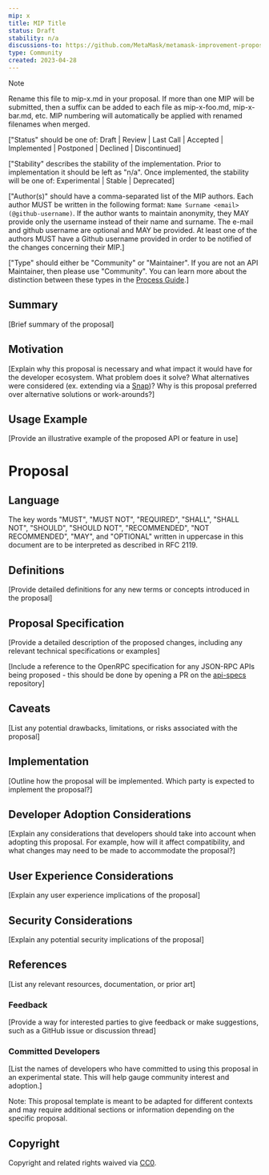 ```yaml
---
mip: x
title: MIP Title
status: Draft
stability: n/a
discussions-to: https://github.com/MetaMask/metamask-improvement-proposals/discussions
type: Community
created: 2023-04-28
---
```

> [!NOTE] 
> Rename this file to mip-x.md in your proposal. If more than one MIP will be submitted, then a suffix can be added to each file as mip-x-foo.md, mip-x-bar.md, etc. MIP numbering will automatically be applied with renamed filenames when merged.

["Status" should be one of: Draft | Review | Last Call | Accepted | Implemented | Postponed | Declined | Discontinued]

["Stability" describes the stability of the implementation. Prior to implementation it should be left as "n/a". Once implemented, the stability will be one of: Experimental | Stable | Deprecated]

["Author(s)" should have a comma-separated list of the MIP authors. Each author MUST be written in the following format: `Name Surname <email> (@github-username)`. If the author wants to maintain anonymity, they MAY provide only the username instead of their name and surname. The e-mail and github username are optional and MAY be provided. At least one of the authors MUST have a Github username provided in order to be notified of the changes concerning their MIP.]

["Type" should either be "Community" or "Maintainer". If you are not an API Maintainer, then please use "Community". You can learn more about the distinction between these types in the [Process Guide](./PROCESS-GUIDE.md).]

## Summary
[Brief summary of the proposal]

## Motivation
[Explain why this proposal is necessary and what impact it would have for the developer ecosystem. What problem does it solve? What alternatives were considered (ex. extending via a [Snap](https://metamask.io/snaps/))? Why is this proposal preferred over alternative solutions or work-arounds?]

## Usage Example
[Provide an illustrative example of the proposed API or feature in use]

# Proposal

## Language
The key words "MUST", "MUST NOT", "REQUIRED", "SHALL", "SHALL NOT", "SHOULD", "SHOULD NOT", "RECOMMENDED", "NOT RECOMMENDED", "MAY", and "OPTIONAL" written in uppercase in this document are to be interpreted as described in RFC 2119.

## Definitions
[Provide detailed definitions for any new terms or concepts introduced in the proposal]

## Proposal Specification
[Provide a detailed description of the proposed changes, including any relevant technical specifications or examples]

[Include a reference to the OpenRPC specification for any JSON-RPC APIs being proposed - this should be done by opening a PR on the [api-specs](https://github.com/MetaMask/api-specs) repository]

## Caveats
[List any potential drawbacks, limitations, or risks associated with the proposal]

## Implementation
[Outline how the proposal will be implemented. Which party is expected to implement the proposal?]

## Developer Adoption Considerations
[Explain any considerations that developers should take into account when adopting this proposal. For example, how will it affect compatibility, and what changes may need to be made to accommodate the proposal?]

## User Experience Considerations
[Explain any user experience implications of the proposal]

## Security Considerations
[Explain any potential security implications of the proposal]

## References
[List any relevant resources, documentation, or prior art]

### Feedback
[Provide a way for interested parties to give feedback or make suggestions, such as a GitHub issue or discussion thread]

### Committed Developers
[List the names of developers who have committed to using this proposal in an experimental state. This will help gauge community interest and adoption.]

Note: This proposal template is meant to be adapted for different contexts and may require additional sections or information depending on the specific proposal.

## Copyright
Copyright and related rights waived via [CC0](../LICENSE).